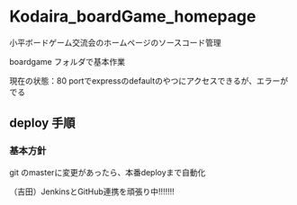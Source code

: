 # Kodaira_boardGame_homepage
小平ボードゲーム交流会のホームページのソースコード管理

boardgame フォルダで基本作業

現在の状態：80 portでexpressのdefaultのやつにアクセスできるが、エラーがでる

## deploy 手順
### 基本方針
git のmasterに変更があったら、本番deployまで自動化

（吉田）JenkinsとGitHub連携を頑張り中!!!!!!!